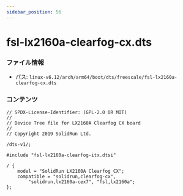 ```yaml
---
sidebar_position: 56
---
```

# fsl-lx2160a-clearfog-cx.dts

### ファイル情報

- パス: `linux-v6.12/arch/arm64/boot/dts/freescale/fsl-lx2160a-clearfog-cx.dts`

### コンテンツ

```dts
// SPDX-License-Identifier: (GPL-2.0 OR MIT)
//
// Device Tree file for LX2160A Clearfog CX board
//
// Copyright 2019 SolidRun Ltd.

/dts-v1/;

#include "fsl-lx2160a-clearfog-itx.dtsi"

/ {
	model = "SolidRun LX2160A Clearfog CX";
	compatible = "solidrun,clearfog-cx",
		"solidrun,lx2160a-cex7", "fsl,lx2160a";
};

```
